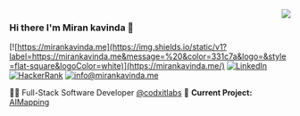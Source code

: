 <img align='right' src="https://github-readme-stats.vercel.app/api?username=mirankavinda&show_icons=true&bg_color=0d1117&title_color=FFFFFF&text_color=FFFFFF">

### Hi there I'm Miran kavinda 👾

[![https://mirankavinda.me](https://img.shields.io/static/v1?label=https://mirankavinda.me&message=%20&color=331c7a&logo=&style=flat-square&logoColor=white)](https://mirankavinda.me/)
[![LinkedIn](https://img.shields.io/static/v1?label=LinkedIn&message=%20&color=blue&logo=LinkedIn&style=flat-square&logoColor=white)](https://www.linkedin.com/in/miran-kavinda/)
[![HackerRank](https://img.shields.io/static/v1?label=HackerRank&message=%20&color=068932&logo=HackerRank&style=flat-square&logoColor=white)](https://www.hackerrank.com/profile/mirankavinda)
[![info@mirankavinda.me](https://img.shields.io/static/v1?label=info@mirankavinda.me&message=%20&color=red&logo=gmail&style=flat-square&logoColor=white)](mailto:info@mirankavinda.me)
  
👨‍💻 Full-Stack Software Developer [@codxitlabs](https://github.com/codxitlabs)
🚧 **Current Project:** [AIMapping](https://github.com/)
